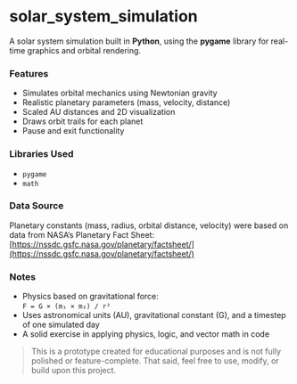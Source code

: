 # solar_system_simulation

A solar system simulation built in **Python**, using the **pygame** library for real-time graphics and orbital rendering.

### Features

- Simulates orbital mechanics using Newtonian gravity
- Realistic planetary parameters (mass, velocity, distance)
- Scaled AU distances and 2D visualization
- Draws orbit trails for each planet
- Pause and exit functionality

### Libraries Used

- `pygame`
- `math`

### Data Source
 
Planetary constants (mass, radius, orbital distance, velocity) were based on data from NASA’s Planetary Fact Sheet:  
[https://nssdc.gsfc.nasa.gov/planetary/factsheet/](https://nssdc.gsfc.nasa.gov/planetary/factsheet/)

### Notes

- Physics based on gravitational force:  
  `F = G × (m₁ × m₂) / r²`
- Uses astronomical units (AU), gravitational constant (G), and a timestep of one simulated day
- A solid exercise in applying physics, logic, and vector math in code

> This is a prototype created for educational purposes and is not fully polished or feature-complete. That said, feel free to use, modify, or build upon this project.
